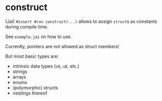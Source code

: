 # construct

(Jai) `#insert #run construct(...)` allows to assign `struct`s as constants during compile time.

See `example.jai` on how to use.

Currently, pointers are not allowed as struct members!

But most basic types are:

- intrinsic data types (`s8`, `u8`, etc.) 
- strings
- arrays
- enums
- (polymorphic) structs
- nestings thereof